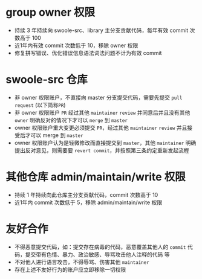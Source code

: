 group owner 权限
=====

* 持续 3 年持续向 swoole-src、library 主分支贡献代码，每年有效 commit 次数高于 100
* 近1年内有效 commit 次数低于 10，移除 owner 权限
* 修复拼写错误、优化错误信息语法词法问题不计为有效 commit

swoole-src 仓库
====
* 非 owner 权限账户，不直接向 master 分支提交代码，需要先提交 `pull request` (以下简称`PR`)
* 非 owner 权限账户 `PR` 经过其他 `maintainer` `review` 并同意后并且没有其他 `owner` 明确反对的情况下才可以 `merge` 到 `master`
* owner 权限账户重大变更必须提交 `PR`，经过其他 `maintainer` `review` 并且接受后才可以 merge 到 `master`
* owner 权限账户认为是轻微修改而直接提交到 `master`，其他 `maintainer` 明确提出反对意见，则需要要 `revert commit`，并按照第三条约定重新发起流程


其他仓库 admin/maintain/write 权限
=====

* 持续 1 年持续向此仓库主分支贡献代码，commit 次数高于 10 
* 近1年内 commit 次数低于 5，移除 admin/maintain/write 权限

友好合作
====
* 不得恶意提交代码，如：提交存在病毒的代码，恶意覆盖其他人的 `commit` 代码，提交带有色情、暴力、政治敏感、辱骂攻击他人注释的代码 等
* 不对他人进行语言攻击，不得辱骂、伤害其他 `maintainer`
* 存在上述不友好行为的账户应立即移除一切权限
